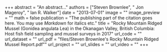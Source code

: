 
+++
abstract = "An abstract..."
authors = ["Steven Brownlee", " Jon Mageroy", " Ian R. Walker"]
date = "2013-07-01"
image = ""
image_preview = ""
math = false
publication = "The publishing part of the citation goes here. You may use *Markdown* for italics etc."
title = "Rocky Mountain Ridged Mussel (Gonidea angulata Lea) in the Okanagan Valley, British Columbia: Host fish field sampling and mussel surveys in 2017"
url_code = ""
url_dataset = ""
url_pdf = "files/Steven Brownlee's Rocky Mountain Ridged Mussel Report.pdf""
url_project = ""
url_slides = ""
url_video = ""
+++
